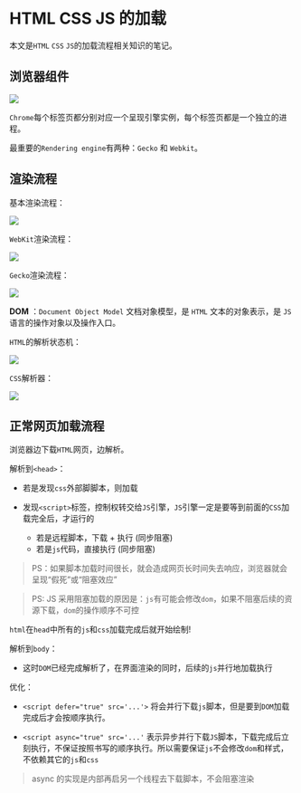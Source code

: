 # HTML CSS JS 的加载

本文是`HTML` `CSS` `JS`的加载流程相关知识的笔记。

## 浏览器组件

![](https://img.codekissyoung.com/2019/12/25/c0349bbc5871cab6a00829963af836b3.png)

`Chrome`每个标签页都分别对应一个呈现引擎实例，每个标签页都是一个独立的进程。

最重要的`Rendering engine`有两种：`Gecko` 和 `Webkit`。

## 渲染流程

基本渲染流程：

![](https://img.codekissyoung.com/2019/12/25/2f5886ad96077f6c211954c5c301da97.png)

`WebKit`渲染流程：

![](https://img.codekissyoung.com/2019/12/25/f2deb4180592c8f6f675a8806c0f7d3c.png)

`Gecko`渲染流程：

![](https://img.codekissyoung.com/2019/12/25/a3a16b79e684e22057f983bf8eec9bb7.png)

**DOM** ：`Document Object Model` 文档对象模型，是 `HTML` 文本的对象表示，是 `JS` 语言的操作对象以及操作入口。

`HTML`的解析状态机：

![](https://img.codekissyoung.com/2019/12/25/189e9305bf68469ea19fcfdf6d15a846.png)

`CSS`解析器：

![](https://img.codekissyoung.com/2019/12/25/0c6e8ea42ac0f17cb79e673cf3c5c06b.png)

## 正常网页加载流程

浏览器边下载`HTML`网页，边解析。

解析到`<head>`：

- 若是发现`css`外部脚脚本，则加载

- 发现`<script>`标签，控制权转交给`JS`引擎，`JS`引擎一定是要等到前面的`CSS`加载完全后，才运行的
  - 若是远程脚本，下载 + 执行 (同步阻塞)
  - 若是`js`代码，直接执行 (同步阻塞)

> PS：如果脚本加载时间很长，就会造成网页长时间失去响应，浏览器就会呈现“假死”或“阻塞效应”

> PS: JS 采用阻塞加载的原因是：`js`有可能会修改`dom`，如果不阻塞后续的资源下载，`dom`的操作顺序不可控

`html`在`head`中所有的`js`和`css`加载完成后就开始绘制!

解析到`body`：

- 这时`DOM`已经完成解析了，在界面渲染的同时，后续的`js`并行地加载执行

优化：

- `<script defer="true" src='...'>` 将会并行下载`js`脚本，但是要到`DOM`加载完成后才会按顺序执行。

- `<script async="true" src='...'` 表示异步并行下载`JS`脚本，下载完成后立刻执行，不保证按照书写的顺序执行。所以需要保证`js`不会修改`dom`和样式，不依赖其它的`js`和`css`

> async 的实现是内部再启另一个线程去下载脚本，不会阻塞渲染
